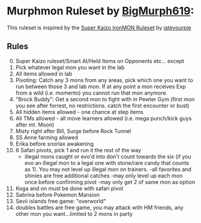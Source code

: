 # Murphmon Ruleset by [BigMurph619](https://www.twitch.tv/bigmurph619):

This ruleset is inspired by the [Super Kaizo IronMON Ruleset](https://github.com/PyroMikeGit/SuperKaizoIronMON) by [iateyourpie](https://www.twitch.tv/iateyourpie)

## Rules

0. Super Kaizo ruleset/Smart AI/Held Items on Opponents etc... except
1. Pick whatever legal mon you want in the lab
2. All items allowed in lab
3. Pivoting: Catch any 3 mons from any areas, pick which one you want to run between those 3 and lab mon. If at any point a mon receives Exp from a wild (i.e. momento) you cannot run that mon anymore.
4. "Brock Buddy": Get a second mon to fight with in Pewter Gym (first mon you see after forrest, no restrictions. catch the first encounter or bust)
5. All hidden items allowed - one chance at step items
6. All TMs allowed - all move learners allowed (i.e. mega punch/kick guys after mt. Moon)
7. Misty right after Bill, Surge before Rock Tunnel
8. SS Anne farming allowed
9. Erika before snorlax awakening
10. 6 Safari pivots, pick 1 and run it the rest of the way
    - illegal mons caught or evo'd into don't count towards the six (if you evo an illegal mon to a legal one with stone/rare candy that counts as 1). You may not level up illegal mon on trainers.
    -all favorites and shinies are free additional catches 
    -may only level up each mon once before confirming pivot
    -may only get 2 of same mon as option
11. Koga and on must be done with safari pivot
12. Sabrina before Pokemon Mansion
13. Sevii islands free game: "overworld"
14. doubles battles are free game, you may attack with HM friends, any other mon you want...limited to 2 mons in party
